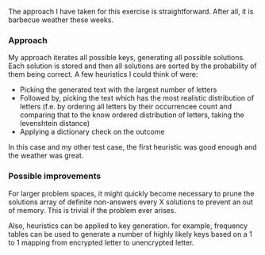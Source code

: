 The approach I have taken for this exercise is straightforward. After all, it is barbecue weather these weeks.

### Approach
My approach iterates all possible keys, generating all possible solutions. Each solution is stored and then all 
solutions are sorted by the probability of them being correct. A few heuristics I could think of were:
* Picking the generated text with the largest number of letters
* Followed by, picking the text which has the most realistic distribution of letters (f.e. by ordering all letters by 
their occurrencee count and comparing that to the know ordered distribution of letters, taking the levenshtein 
distance)
* Applying a dictionary check on the outcome 

In this case and my other test case, the first heuristic was good enough and the weather was great.

### Possible improvements
For larger problem spaces, it might quickly become necessary to prune the solutions array of definite non-answers
every X solutions to prevent an out of memory. This is trivial if the problem ever arises.

Also, heuristics can be applied to key generation. for example, frequency tables can be used to generate a number of
highly likely keys based on a 1 to 1 mapping from encrypted letter to unencrypted letter.
